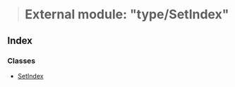 > # External module: "type/SetIndex"

## Index

### Classes

* [SetIndex](../classes/_type_setindex_.setindex.md)